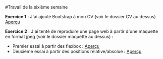 #Travail de la sixième semaine

<p><b>Exercice 1</b> : J'ai ajouté Bootstrap à mon CV (voir le dossier CV au dessus) <a href="https://htmlpreview.github.io/?https://github.com/anouchk/Semaine6/blob/master/CV_ana_s6/CV_ana_s6.html">Aperçu</a> </p>
<p></p>
<p><b>Exercice 2</b> : J'ai tenté de reproduire une page web à partir d'une maquette en format jpeg (voir le dossier maquette au dessus) : <ul> <li>Premier essai à partir des flexbox : <a href="https://htmlpreview.github.io/?https://github.com/anouchk/Semaine6/blob/master/maquette_ana_essai/maquette_ana.html">Aperçu</a> </li>
<li>Deuxième essai à partir des positions relative/absolue : <a href="https://htmlpreview.github.io/?https://github.com/anouchk/Semaine6/blob/master/maquette_ana_essai/maquette_essai.html">Aperçu</a></li> </ul>
